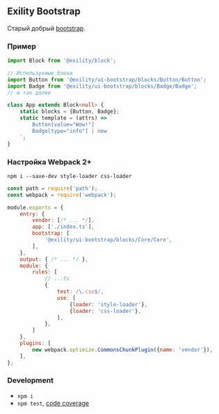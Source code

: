 Exility Bootstrap
-----------------
Старый добрый [bootstrap](http://getbootstrap.com/).


### Пример

```ts
import Block from '@exility/block';

// Используеиые блоки
import Button from '@exility/ui-bootstrap/blocks/Button/Button';
import Badge from '@exility/ui-bootstrap/blocks/Badge/Badge';
// и так далее

class App extends Block<null> {
	static blocks = {Button, Badge};
	static template = (attrs) => `
		Button[value="Wow!"]
		Badge[type="info"] | new
	`;
}
```


### Настройка Webpack 2+

`npm i --save-dev style-loader css-loader`

```js
const path = require('path');
const webpack = require('webpack');

module.exports = {
	entry: {
		vendor: [/* ... */],
		app: ['./index.ts'],
		bootstrap: [
			'@exility/ui-bootstrap/blocks/Core/Core',
		],
	},
	output: { /* ... */ },
	module: {
		rules: [
			// ...ts
			{
				test: /\.css$/,
				use: [
					{loader: 'style-loader'},
					{loader: 'css-loader'},
				],
			},
		]
	},
	plugins: [
		new webpack.optimize.CommonsChunkPlugin({name: 'vendor'}),
	],
};
```


### Development

 - `npm i`
 - `npm test`, [code coverage](./coverage/lcov-report/index.html)

